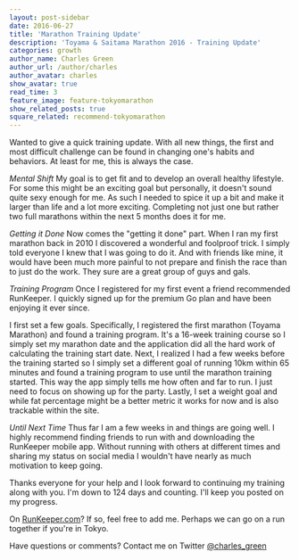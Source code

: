 ```yaml
---
layout: post-sidebar
date: 2016-06-27
title: 'Marathon Training Update'
description: 'Toyama & Saitama Marathon 2016 - Training Update'
categories: growth
author_name: Charles Green
author_url: /author/charles
author_avatar: charles
show_avatar: true
read_time: 3
feature_image: feature-tokyomarathon
show_related_posts: true
square_related: recommend-tokyomarathon
---
```



Wanted to give a quick training update. With all new things, the first and most difficult challenge can be found in changing one's habits and behaviors. At least for me, this is always the case.   

*Mental Shift*
My goal is to get fit and to develop an overall healthy lifestyle. For some this might be an exciting goal but personally, it doesn't sound quite sexy enough for me. As such I needed to spice it up a bit and make it larger than life and a lot more exciting. Completing not just one but rather two full marathons within the next 5 months does it for me.

*Getting it Done*
Now comes the "getting it done" part. When I ran my first marathon back in 2010 I discovered a wonderful and foolproof trick. I simply told everyone I knew that I was going to do it. And with friends like mine, it would have been much more painful to not prepare and finish the race than to just do the work. They sure are a great group of guys and gals.

*Training Program*
Once I registered for my first event a friend recommended RunKeeper. I quickly signed up for the premium Go plan and have been enjoying it ever since.

I first set a few goals. Specifically, I registered the first marathon (Toyama Marathon) and found a training program. It's a 16-week training course so I simply set my marathon date and the application did all the hard work of calculating the training start date. Next, I realized I had a few weeks before the training started so I simply set a different goal of running 10km within 65 minutes and found a training program to use until the marathon training started. This way the app simply tells me how often and far to run. I just need to focus on showing up for the party. Lastly, I set a weight goal and while fat percentage might be a better metric it works for now and is also trackable within the site.

*Until Next Time*
Thus far I am a few weeks in and things are going well. I highly recommend finding friends to run with and downloading the RunKeeper mobile app. Without running with others at different times and sharing my status on social media I wouldn't have nearly as much motivation to keep going.

Thanks everyone for your help and I look forward to continuing my training along with you. I'm down to 124 days and counting. I'll keep you posted on my progress.

On [RunKeeper.com](http://runkeeper.com/user/charlesgreen)? If so, feel free to add me. Perhaps we can go on a run together if you're in Tokyo.

Have questions or comments? Contact me on Twitter [@charles_green](https://twitter.com/charles_green)
